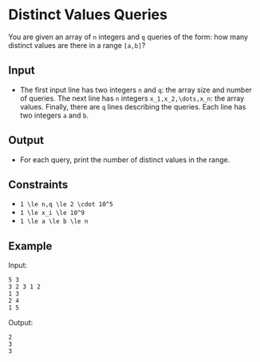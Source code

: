 # Distinct Values Queries 

You are given an array of ```n``` integers and ```q``` queries of the form: how many distinct values are there in a range ```[a,b]```?
## Input
- The first input line has two integers ```n``` and ```q```: the array size and number of queries.
The next line has ```n``` integers ```x_1,x_2,\dots,x_n```: the array values.
Finally, there are ```q``` lines describing the queries. Each line has two integers ```a``` and ```b```.
## Output
- For each query, print the number of distinct values in the range.
## Constraints

- ```1 \le n,q \le 2 \cdot 10^5```
- ```1 \le x_i \le 10^9```
- ```1 \le a \le b \le n```

## Example
Input:
```
5 3
3 2 3 1 2
1 3
2 4
1 5
```

Output:
```
2
3
3
```
